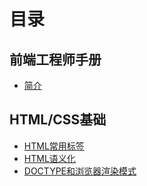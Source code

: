 # 目录

## 前端工程师手册

* [简介](README.md)

## HTML/CSS基础

* [HTML常用标签](book/html_css/HTML常用标签.md)
* [HTML语义化](book/html_css/HTML语义化.md)
* [DOCTYPE和浏览器渲染模式](book/html_css/DOCTYPE和浏览器渲染模式.md)

